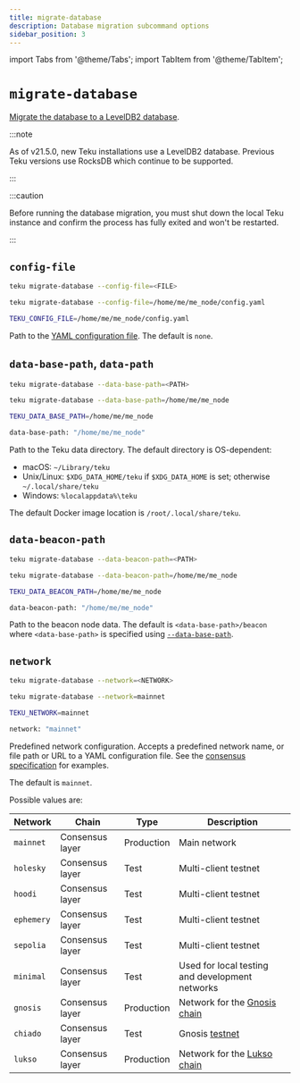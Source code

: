 ```yaml
---
title: migrate-database
description: Database migration subcommand options
sidebar_position: 3
---
```


import Tabs from '@theme/Tabs';
import TabItem from '@theme/TabItem';

# `migrate-database`

[Migrate the database to a LevelDB2 database](../../../how-to/migrate-database.md).

:::note

As of v21.5.0, new Teku installations use a LevelDB2 database. Previous Teku versions use RocksDB which continue to be supported.

:::

:::caution

Before running the database migration, you must shut down the local Teku instance and confirm the process has fully exited and won't be restarted.

:::

## `config-file`

<Tabs>
  <TabItem value="Syntax" label="Syntax" default>

```bash
teku migrate-database --config-file=<FILE>
```

  </TabItem>
  <TabItem value="Example" label="Example" >

```bash
teku migrate-database --config-file=/home/me/me_node/config.yaml
```

  </TabItem>
  <TabItem value="Environment variable" label="Environment variable" >

```bash
TEKU_CONFIG_FILE=/home/me/me_node/config.yaml
```

  </TabItem>
</Tabs>

Path to the [YAML configuration file](../../../how-to/configure/use-config-file.md). The default is `none`.

## `data-base-path`, `data-path`

<Tabs>
  <TabItem value="Syntax" label="Syntax" default>

```bash
teku migrate-database --data-base-path=<PATH>
```

  </TabItem>
  <TabItem value="Example" label="Example" >

```bash
teku migrate-database --data-base-path=/home/me/me_node
```

  </TabItem>
  <TabItem value="Environment variable" label="Environment variable" >

```bash
TEKU_DATA_BASE_PATH=/home/me/me_node
```

  </TabItem>
  <TabItem value="Configuration file" label="Configuration file" >

```bash
data-base-path: "/home/me/me_node"
```

  </TabItem>
</Tabs>

Path to the Teku data directory. The default directory is OS-dependent:

- macOS: `~/Library/teku`
- Unix/Linux: `$XDG_DATA_HOME/teku` if `$XDG_DATA_HOME` is set; otherwise `~/.local/share/teku`
- Windows: `%localappdata%\teku`

The default Docker image location is `/root/.local/share/teku`.

## `data-beacon-path`

<Tabs>
  <TabItem value="Syntax" label="Syntax" default>

```bash
teku migrate-database --data-beacon-path=<PATH>
```

  </TabItem>
  <TabItem value="Example" label="Example" >

```bash
teku migrate-database --data-beacon-path=/home/me/me_node
```

  </TabItem>
  <TabItem value="Environment variable" label="Environment variable" >

```bash
TEKU_DATA_BEACON_PATH=/home/me/me_node
```

  </TabItem>
  <TabItem value="Configuration file" label="Configuration file" >

```bash
data-beacon-path: "/home/me/me_node"
```

  </TabItem>
</Tabs>

Path to the beacon node data. The default is `<data-base-path>/beacon` where `<data-base-path>` is specified using [`--data-base-path`](#data-base-path-data-path).

## `network`

<Tabs>
  <TabItem value="Syntax" label="Syntax" default>

```bash
teku migrate-database --network=<NETWORK>
```

  </TabItem>
  <TabItem value="Example" label="Example" >

```bash
teku migrate-database --network=mainnet
```

  </TabItem>
  <TabItem value="Environment variable" label="Environment variable" >

```bash
TEKU_NETWORK=mainnet
```

  </TabItem>
  <TabItem value="Configuration file" label="Configuration file" >

```bash
network: "mainnet"
```

  </TabItem>
</Tabs>

Predefined network configuration. Accepts a predefined network name, or file path or URL to a YAML configuration file. See the [consensus specification](https://github.com/ethereum/consensus-specs/tree/master/configs) for examples.

The default is `mainnet`.

Possible values are:

| Network    | Chain           | Type       | Description                                                           |
|------------|-----------------|------------|-----------------------------------------------------------------------|
| `mainnet`  | Consensus layer | Production | Main network                                                          |
| `holesky`  | Consensus layer | Test       | Multi-client testnet                                                  |
| `hoodi`    | Consensus layer | Test       | Multi-client testnet                                                  |
| `ephemery` | Consensus layer | Test       | Multi-client testnet                                                  |
| `sepolia`  | Consensus layer | Test       | Multi-client testnet                                                  |
| `minimal`  | Consensus layer | Test       | Used for local testing and development networks                       |
| `gnosis`   | Consensus layer | Production | Network for the [Gnosis chain](https://www.gnosis.io/)                |
| `chiado`   | Consensus layer | Test       | Gnosis [testnet](https://docs.gnosischain.com/about/networks/chiado/) |
| `lukso`    | Consensus layer | Production | Network for the [Lukso chain](https://lukso.network/)                 |
